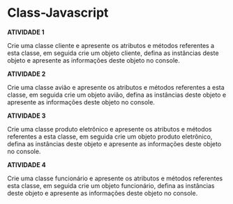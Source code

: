 # Class-Javascript

**ATIVIDADE 1**

Crie uma classe cliente e apresente os atributos e métodos referentes a esta classe, em seguida crie um objeto cliente, defina as instâncias deste objeto e apresente as informações deste objeto no console.

**ATIVIDADE 2**

Crie uma classe avião e apresente os atributos e métodos referentes a esta classe, em seguida crie um objeto avião, defina as instâncias deste objeto e apresente as informações deste objeto no console.

**ATIVIDADE 3**

Crie uma classe produto eletrônico e apresente os atributos e métodos referentes a esta classe, em seguida crie um objeto produto eletrônico, defina as instâncias deste objeto e apresente as informações deste objeto no console.

**ATIVIDADE 4**

Crie uma classe funcionário e apresente os atributos e métodos referentes esta classe, em seguida crie um objeto funcionário, defina as instâncias deste objeto e apresente as informações deste objeto no console.
